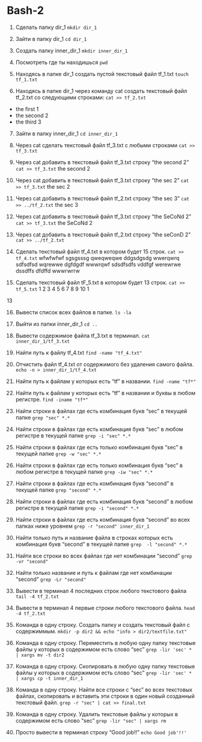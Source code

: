 # Bash-2
1. Сделать папку dir_1 
`mkdir dir_1`

2. Зайти в папку dir_1
`cd dir_1`

3. Создать папку inner_dir_1
`mkdir inner_dir_1`

4. Посмотреть где ты находишься
`pwd`

5. Находясь в папке dir_1 создать пустой текстовый файл tf_1.txt
`touch tf_1.txt`

6. Находясь в папке dir_1 через команду cat создать текстовый файл tf_2.txt со следующими строками:
`cat >> tf_2.txt`

- the first 1
- the second 2
- the third 3

7. Зайти в папку inner_dir_1
`cd inner_dir_1`

8. Через cat сделать текстовый файл tf_3.txt  c любыми строками
`cat >> tf_3.txt`

9. Через cat добавить в текстовый файл tf_3.txt строку “the second 2”
`cat >> tf_3.txt` 
the second 2

10. Через cat добавить в текстовый файл tf_3.txt строку “the sec 2”
`cat >> tf_3.txt`
the sec 2

11. Через cat добавить в текстовый файл tf_2.txt строку “the sec 3”
`cat >> ../tf_2.txt`
the sec 3

12. Через cat добавить в текстовый файл tf_3.txt строку “the SeCoNd 2”
`cat >> tf_3.txt` 
the SeCoNd 2

13. Через cat добавить в текстовый файл tf_2.txt строку “the seConD 2”
`cat >> ../tf_2.txt`

14. Сделать текстовый файл tf_4.txt в котором будет 15 строк.
`cat >> tf_4.txt`
wfwfwfwf
sgsgsssg
qweqweqwe
ddgsdgsdg
wwerqwrq
sdfsdfsd
wqrewwe
dgfdgdf
wwwrqwf
sdsdfsdfs
vddfgf
werewrwe
dssdffs
dfdffd
wwwrwrrw

 15. Сделать текстовый файл tF_5.txt в котором будет 13 строк.
`cat >> tf_5.txt`
1
2
3
4
5
6
7
8
9
10
1

13

16. Вывести список всех файлов в папке.
`ls -la`

17. Выйти из папки inner_dir_1
`cd ..` 

18. Вывести содержимое файла tf_3.txt в терминал.
`cat inner_dir_1/tf_3.txt`

19. Найти путь к файлу tf_4.txt
`find -name "tf_4.txt"`

20. Отчистить файл tf_4.txt от содержимого без удаления самого файла.
`echo -n > inner_dir_1/tf_4.txt`

21. Найти путь к файлам у которых есть  “tf” в названии.
`find -name "tf*"`

22. Найти путь к файлам у которых есть  “tf” в названии и буквы в любом регистре. 
`find -iname "tf*"`

23. Найти строки в файлах где есть комбинация букв “sec” в текущей папке
`grep "sec" *.*`

24. Найти строки в файлах где есть комбинация букв “sec” в любом регистре в текущей папке
`grep -i "sec" *.*`


25. Найти строки в файлах где есть только комбинация букв “sec” в текущей папке
`grep -w "sec" *.*`

26. Найти строки в файлах где есть только комбинация букв “sec” в любом регистре в текущей папке
`grep -iw "sec" *.*`

27. Найти строки в файлах где есть комбинация букв “second” в текущей папке
`grep "second" *.*`

28. Найти строки в файлах где есть комбинация букв “second” в любом регистре в текущей папке
`grep -i "second" *.*`

29. Найти строки в файлах где есть комбинация букв “second” во всех папках ниже уровнем
`grep -r "second" inner_dir_1`

30. Найти только путь и название файла в строках которых есть комбинация букв “second” в текущей папке
`grep  -l "second" *.*`

31. Найти все строки во всех файлах где нет комбинации “second”
`grep -vr "second"` 

32. Найти только название и путь к файлам где нет комбинации “second”
`grep -Lr "second"`

33. Вывести в терминал 4 последних строк любого текстового файла
`tail -4 tf_2.txt`

34. Вывести в терминал 4 первые строки любого текстового файла.
`head -4 tf_2.txt`

35. Команда в одну строку. Создать папку и создать текстовый файл с содержиммым.
`mkdir -p dir2 && echo "info > dir2/textfile.txt"`

36. Команда в одну строку. Переместить в любую одну папку текстовые файлы у которых в содержимом
 есть слово “sec”
`grep -lir 'sec' * | xargs mv -t dir2`


37. Команда в одну строку. Скопировать в любую одну папку текстовые файлы у которых в содержимом 
есть слово “sec”
`grep -lir 'sec' * | xargs cp -t inner_dir_1`

38. Команда в одну строку. Найти все строки c “sec” во всех текстовых файлах, скопировать и 
вставить эти строки в один новый созданный текстовый файл.
`grep -r "sec" | cat >> final.txt`


39. Команда в одну строку. Удалить текстовые файлы у которых в содержимом есть слово “sec”
`grep -lir "sec" | xargs rm`

 
40. Просто вывести в терминал строку “Good job!!”
`echo Good job'!!'`
